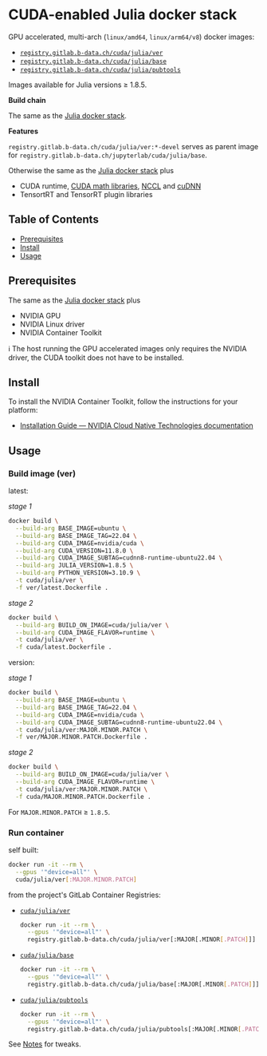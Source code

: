 # CUDA-enabled Julia docker stack

GPU accelerated, multi-arch (`linux/amd64`, `linux/arm64/v8`) docker images:

* [`registry.gitlab.b-data.ch/cuda/julia/ver`](https://gitlab.b-data.ch/cuda/julia/ver/container_registry)
* [`registry.gitlab.b-data.ch/cuda/julia/base`](https://gitlab.b-data.ch/cuda/julia/base/container_registry)
* [`registry.gitlab.b-data.ch/cuda/julia/pubtools`](https://gitlab.b-data.ch/cuda/julia/pubtools/container_registry)

Images available for Julia versions ≥ 1.8.5.

**Build chain**

The same as the [Julia docker stack](README.md#julia-docker-stack).

**Features**

`registry.gitlab.b-data.ch/cuda/julia/ver:*-devel` serves as parent image for
`registry.gitlab.b-data.ch/jupyterlab/cuda/julia/base`.

Otherwise the same as the [Julia docker stack](README.md#julia-docker-stack) plus

* CUDA runtime,
  [CUDA math libraries](https://developer.nvidia.com/gpu-accelerated-libraries),
  [NCCL](https://developer.nvidia.com/nccl) and
  [cuDNN](https://developer.nvidia.com/cudnn)
* TensortRT and TensorRT plugin libraries

## Table of Contents

* [Prerequisites](#prerequisites)
* [Install](#install)
* [Usage](#usage)

## Prerequisites

The same as the [Julia docker stack](README.md#prerequisites) plus

* NVIDIA GPU
* NVIDIA Linux driver
* NVIDIA Container Toolkit

:information_source: The host running the GPU accelerated images only requires
the NVIDIA driver, the CUDA toolkit does not have to be installed.

## Install

To install the NVIDIA Container Toolkit, follow the instructions for your
platform:

* [Installation Guide &mdash; NVIDIA Cloud Native Technologies documentation](https://docs.nvidia.com/datacenter/cloud-native/container-toolkit/install-guide.html#supported-platforms)

## Usage

### Build image (ver)

latest:

*stage 1*

```bash
docker build \
  --build-arg BASE_IMAGE=ubuntu \
  --build-arg BASE_IMAGE_TAG=22.04 \
  --build-arg CUDA_IMAGE=nvidia/cuda \
  --build-arg CUDA_VERSION=11.8.0 \
  --build-arg CUDA_IMAGE_SUBTAG=cudnn8-runtime-ubuntu22.04 \
  --build-arg JULIA_VERSION=1.8.5 \
  --build-arg PYTHON_VERSION=3.10.9 \
  -t cuda/julia/ver \
  -f ver/latest.Dockerfile .
```

*stage 2*

```bash
docker build \
  --build-arg BUILD_ON_IMAGE=cuda/julia/ver \
  --build-arg CUDA_IMAGE_FLAVOR=runtime \
  -t cuda/julia/ver \
  -f cuda/latest.Dockerfile .
```

version:

*stage 1*

```bash
docker build \
  --build-arg BASE_IMAGE=ubuntu \
  --build-arg BASE_IMAGE_TAG=22.04 \
  --build-arg CUDA_IMAGE=nvidia/cuda \
  --build-arg CUDA_IMAGE_SUBTAG=cudnn8-runtime-ubuntu22.04 \
  -t cuda/julia/ver:MAJOR.MINOR.PATCH \
  -f ver/MAJOR.MINOR.PATCH.Dockerfile .
```

*stage 2*

```bash
docker build \
  --build-arg BUILD_ON_IMAGE=cuda/julia/ver \
  --build-arg CUDA_IMAGE_FLAVOR=runtime \
  -t cuda/julia/ver:MAJOR.MINOR.PATCH \
  -f cuda/MAJOR.MINOR.PATCH.Dockerfile .
```

For `MAJOR.MINOR.PATCH` ≥ `1.8.5`.

### Run container

self built:

```bash
docker run -it --rm \
  --gpus '"device=all"' \
  cuda/julia/ver[:MAJOR.MINOR.PATCH]
```

from the project's GitLab Container Registries:

* [`cuda/julia/ver`](https://gitlab.b-data.ch/cuda/julia/ver/container_registry)  
  ```bash
  docker run -it --rm \
    --gpus '"device=all"' \
    registry.gitlab.b-data.ch/cuda/julia/ver[:MAJOR[.MINOR[.PATCH]]]
  ```
* [`cuda/julia/base`](https://gitlab.b-data.ch/cuda/julia/base/container_registry)  
  ```bash
  docker run -it --rm \
    --gpus '"device=all"' \
    registry.gitlab.b-data.ch/cuda/julia/base[:MAJOR[.MINOR[.PATCH]]]
  ```
* [`cuda/julia/pubtools`](https://gitlab.b-data.ch/cuda/julia/pubtools/container_registry)  
  ```bash
  docker run -it --rm \
    --gpus '"device=all"' \
    registry.gitlab.b-data.ch/cuda/julia/pubtools[:MAJOR[.MINOR[.PATCH]]]
  ```

See [Notes](NOTES.md) for tweaks.
